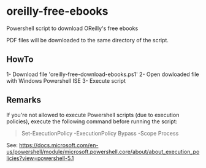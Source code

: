 # oreilly-free-ebooks
Powershell script to download OReilly's free ebooks

PDF files will be downloaded to the same directory of the script.

HowTo
-----
1- Download file 'oreilly-free-download-ebooks.ps1'
2- Open dowloaded file with Windows Powershell ISE
3- Execute script

Remarks
-------
If you're not allowed to execute Powershell scripts (due to execution policies), execute the following command before running the script:
> Set-ExecutionPolicy -ExecutionPolicy Bypass -Scope Process
  
See: https://docs.microsoft.com/en-us/powershell/module/microsoft.powershell.core/about/about_execution_policies?view=powershell-5.1
